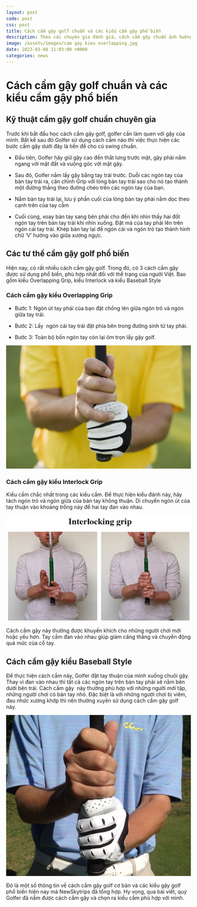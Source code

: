 ```yaml
---
layout: post
code: post
css: post
title: Cách cầm gậy golf chuẩn và các kiểu cầm gậy phổ biến
description: Theo các chuyên gia đánh giá, cách cầm gậy chuẩn ảnh hưởng tới 80% kết quả cú đánh của Golfer. Chính vì vậy mà việc nắm chắc kỹ thuật cầm gậy chuẩn có ý nghĩa vô cùng quan trọng. Bài viết dưới đây hãy cùng NewSkytrips tìm hiểu về các cách cầm gậy chuẩn nhất.
image: /assets/images/cam gay kieu overlapping.jpg
date: 2023-03-08 11:03:00 +0000
categories: news
---
```


# Cách cầm gậy golf chuẩn và các kiểu cầm gậy phổ biến

## Kỹ thuật cầm gậy golf chuẩn chuyên gia

Trước khi bắt đầu học cách cầm gậy golf, golfer cần làm quen với gậy của mình. Bất kể sau đó Golfer sử dụng cách cầm nào thì việc thực hiện các bước cầm gậy dưới đây là tiền đề cho cú swing chuẩn.

- Đầu tiên, Golfer hãy giữ gậy cao đến thắt lưng trước mặt, gậy phải nằm ngang với mặt đất và vuông góc với mặt gậy.

- Sau đó, Golfer nắm lấy gậy bằng tay trái trước. Duỗi các ngón tay của bàn tay trái ra, căn chỉnh Grip với lòng bàn tay trái sao cho nó tạo thành một đường thẳng theo đường chéo trên các ngón tay của bạn.

- Nắm bàn tay trái lại, lưu ý phần cuối của lòng bàn tay phải nằm dọc theo cạnh trên của tay cầm 

- Cuối cùng, xoay bàn tay sang bên phải cho đến khi nhìn thấy hai đốt ngón tay trên bàn tay trái khi nhìn xuống. Đặt má của tay phải lên trên ngón cái tay trái. Khép bàn tay lại để ngón cái và ngón trỏ tạo thành hình chữ ‘V’ hướng vào giữa xương ngực.

## Các tư thế cầm gậy golf phổ biến

Hiện nay, có rất nhiều cách cầm gậy golf. Trong đó, có 3 cách cầm gậy được sử dụng phổ biến, phù hợp nhất đối với thể trạng của người Việt. Bao gồm kiểu Overlapping Grip, kiểu Interlock và kiểu Baseball Style 

### Cách cầm gậy kiểu Overlapping Grip

- Bước 1: Ngón út tay phải của bạn đặt chồng lên giữa ngón trỏ và ngón giữa tay trái.

- Bước 2: Lấy  ngón cái tay trái đặt phía bên trong đường sinh tử tay phải.

- Bước 3: Toàn bộ bốn ngón tay còn lại ôm trọn lấy gậy golf.

![Cầm gậy golf kiểu Overlapping grip](https://github.com/PacificPromise/news-skytrip/blob/gh-pages/assets/images/cam%20gay%20kieu%20overlapping.jpg?raw=true)

### Cách cầm gậy kiểu Interlock Grip

Kiểu cầm chắc nhất trong các kiểu cầm. Để thực hiện kiểu đánh này, hãy tách ngón trỏ và ngón giữa của bàn tay không thuận. Di chuyển ngón út của tay thuận vào khoảng trống này để hai tay đan vào nhau.

![Cầm gậy golf kiểu interlocking grip](https://github.com/PacificPromise/news-skytrip/blob/gh-pages/assets/images/cam%20gay%20kieu%20interlocking%20grip.jpeg?raw=true)

Cách cầm gậy này thường được khuyến khích cho những người chơi mới hoặc yếu hơn. Tay cầm đan vào nhau giúp giảm căng thẳng và chuyển động quá mức của cổ tay.

## Cách cầm gậy kiểu Baseball Style

Để thực hiện cách cầm này, Golfer đặt tay thuận của mình xuống chuôi gậy. Thay vì đan vào nhau thì tất cả các ngón tay trên bàn tay phải sẽ nằm bên dưới bên trái. Cách cầm gậy  này thường phù hợp với những người mới tập, những người chơi có bàn tay nhỏ. Đặc biệt là với những người chơi bị viêm, đau nhức xương khớp thì nên thường xuyên sử dụng cách cầm gậy golf này. 

![Cầm gậy golf kiểu baseball style](https://github.com/PacificPromise/news-skytrip/blob/gh-pages/assets/images/cam%20gay%20kieu%20baseball%20style.jpg?raw=true)

Đó là một số thông tin về cách cầm gậy golf cơ bản và các kiểu gậy golf phổ biến hiện nay mà NewSkytrips đã tổng hợp. Hy vọng, qua bài viết, quý Golfer đã nắm được cách cầm gậy và chọn ra kiểu cầm phù hợp với mình.






